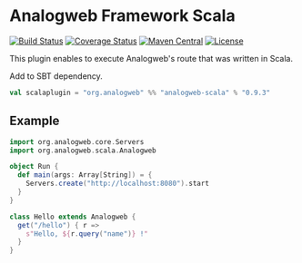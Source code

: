 Analogweb Framework Scala
===============================================

[![Build Status](https://travis-ci.org/analogweb/scala-plugin.svg?branch=0.9.3)](https://travis-ci.org/analogweb/scala-plugin)
[![Coverage Status](https://coveralls.io/repos/analogweb/scala-plugin/badge.svg?branch=0.9.3)](https://coveralls.io/r/analogweb/scala-plugin?branch=0.9.3)
[![Maven Central](https://maven-badges.herokuapp.com/maven-central/org.analogweb/analogweb-scala_2.11/badge.svg)](https://maven-badges.herokuapp.com/maven-central/org.analogweb/analogweb-scala_2.11)
[![License](http://img.shields.io/:license-mit-blue.svg)](http://doge.mit-license.org)

This plugin enables to execute Analogweb's route that was written in Scala.

Add to SBT dependency.

```scala
val scalaplugin = "org.analogweb" %% "analogweb-scala" % "0.9.3"
```
## Example

```scala
import org.analogweb.core.Servers
import org.analogweb.scala.Analogweb

object Run {
  def main(args: Array[String]) = {
    Servers.create("http://localhost:8080").start
  }
}

class Hello extends Analogweb {
  get("/hello") { r => 
    s"Hello, ${r.query("name")} !"
  }
}
```
